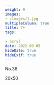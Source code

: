 ```yaml
---
weight: 9
images:
- /images/1.jpg
multipleColumn: true
title: 7+
tags:
 
- acryl
date: 2022-09-05
hideDate: true
hideExif: true
---
```

<p>
No.38
</p>
<p>
20x50
</p>